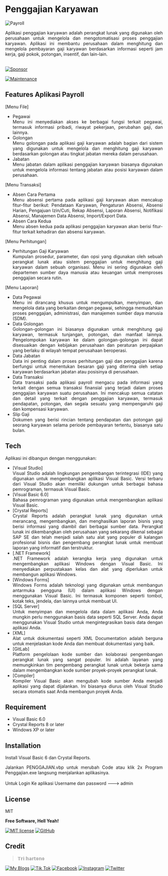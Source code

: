 # Penggajian Karyawan
![Payroll](https://github.com/novri3h/VB-PenggajianKaryawan/assets/25641359/6b6f7891-d4e1-4a28-aa5b-53cd8aa56cf6)

<div align="justify">Aplikasi penggajian karyawan adalah perangkat lunak yang digunakan oleh perusahaan untuk mengelola dan mengotomatisasi proses penggajian karyawan. Aplikasi ini membantu perusahaan dalam menghitung dan mengelola pembayaran gaji karyawan berdasarkan informasi seperti jam kerja, gaji pokok, potongan, insentif, dan lain-lain.</div>
<br>

[![Sponsor](https://img.shields.io/badge/sponsor-30363D?style=for-the-badge&logo=GitHub-Sponsors&logoColor=#white)](https://trakteer.id/nadhif_studio)

[![Maintenance](https://img.shields.io/badge/Maintained%3F-yes-green.svg)](https://github.com/novri3h/VB-PenggajianKaryawan/graphs/commit-activity)

## Features Aplikasi Payroll
[Menu File]
- Pegawai
  <div align="justify">Menu ini menyediakan akses ke berbagai fungsi terkait pegawai, termasuk informasi pribadi, riwayat pekerjaan, perubahan gaji, dan lainnya.</div>
- Golongan
  <div align="justify">Menu golongan pada aplikasi gaji karyawan adalah bagian dari sistem yang digunakan untuk mengelola dan menghitung gaji karyawan berdasarkan 
  golongan atau tingkat jabatan mereka dalam perusahaan.</div>
- Jabatan
  <div align="justify">Menu jabatan dalam aplikasi penggajian karyawan biasanya digunakan untuk mengelola informasi tentang jabatan atau posisi karyawan dalam 
  perusahaan.</div>
[Menu Transaksi]
- Absen Cara Pertama
  <div align="justify">Menu absensi pertama pada aplikasi gaji karyawan akan mencakup fitur-fitur berikut: Pendataan Karyawan, Pengaturan Absensi, Absensi Harian, 
  Pengajuan Izin/Cuti, Rekap Absensi, Laporan Absensi, Notifikasi Absensi, Manajemen Data Absensi, Import/Export Data.</div>
- Absen Cara Kedua
  <div align="justify">Menu absen kedua pada aplikasi penggajian karyawan akan berisi fitur-fitur terkait kehadiran dan absensi karyawan.</div>
[Menu Perhitungan]
- Perhitungan Gaji Karyawan
  <div align="justify">Kumpulan prosedur, parameter, dan opsi yang digunakan oleh sebuah perangkat lunak atau sistem penggajian untuk menghitung gaji karyawan dalam 
  sebuah organisasi. Menu ini sering digunakan oleh departemen sumber daya manusia atau keuangan untuk memproses penggajian secara rutin.</div>
[Menu Laporan]
- Data Pegawai
  <div align="justify">Menu ini dirancang khusus untuk mengumpulkan, menyimpan, dan mengelola data yang berkaitan dengan pegawai, sehingga memudahkan proses 
  penggajian, administrasi, dan manajemen sumber daya manusia (SDM).</div>
- Data Golongan
  <div align="justify">Golongan-golongan ini biasanya digunakan untuk menghitung gaji karyawan, termasuk tunjangan, potongan, dan manfaat lainnya. Pengelompokan 
  karyawan ke dalam golongan-golongan ini dapat disesuaikan dengan kebijakan perusahaan dan peraturan perpajakan yang berlaku di wilayah tempat perusahaan beroperasi. 
  </div>
- Data Jabatan
  <div align="justify">Data ini penting dalam proses perhitungan gaji dan penggajian karena berfungsi untuk menentukan besaran gaji yang diterima oleh setiap karyawan 
  berdasarkan jabatan atau posisinya di perusahaan.</div>
- Data Transaksi
  <div align="justify">Data transaksi pada aplikasi payroll mengacu pada informasi yang terkait dengan semua transaksi finansial yang terjadi dalam proses penggajian 
  karyawan suatu perusahaan. Ini mencakup semua catatan dan detail yang terkait dengan penggajian karyawan, termasuk pendapatan, potongan, dan segala sesuatu yang 
  mempengaruhi gaji dan kompensasi karyawan.</div>
- Slip Gaji
  <div align="justify">Dokumen yang berisi rincian tentang pendapatan dan potongan gaji seorang karyawan selama periode pembayaran tertentu, biasanya satu bulan.</div>

## Tech

Aplikasi ini dibangun dengan menggunakan:

- [Visual Studio]<div align="justify">Visual Studio adalah lingkungan pengembangan terintegrasi (IDE) yang digunakan untuk mengembangkan 
  aplikasi Visual Basic. Versi terbaru dari Visual Studio akan memiliki dukungan untuk berbagai bahasa pemrograman, termasuk Visual Basic.</div>
- [Visual Basic 6.0]<div align="justify">Bahasa pemrograman yang digunakan untuk mengembangkan aplikasi Visual Basic.</div>
- [Crystal Reports]<div align="justify">Crystal Reports adalah perangkat lunak yang digunakan untuk merancang, mengembangkan, dan menghasilkan laporan bisnis yang 
  berisi informasi yang diambil dari berbagai sumber data. Perangkat lunak ini dikembangkan oleh perusahaan yang sekarang dikenal sebagai SAP SE dan telah menjadi 
  salah satu alat yang populer di kalangan profesional bisnis dan pengembang perangkat lunak untuk membuat laporan yang informatif dan terstruktur.</div>
- [.NET Framework]<div align="justify">.NET Framework adalah kerangka kerja yang digunakan untuk mengembangkan aplikasi 
  Windows dengan Visual Basic. Ini menyediakan perpustakaan kelas dan alat yang diperlukan untuk membangun aplikasi Windows.</div>
- [Windows Forms]<div align="justify">Windows Forms adalah teknologi yang digunakan untuk membangun antarmuka pengguna (UI) dalam aplikasi Windows dengan menggunakan 
  Visual Basic. Ini termasuk komponen seperti tombol, kotak teks, jendela, dan lainnya untuk membuat UI.</div>
- [SQL Server]<div align="justify">Untuk menyimpan dan mengelola data dalam aplikasi Anda, Anda mungkin perlu menggunakan basis data seperti SQL Server. Anda dapat 
  menggunakan Visual Studio untuk mengintegrasikan basis data dengan aplikasi Anda.</div>
- [XML]<div align="justify">Alat untuk dokumentasi seperti XML Documentation adalah berguna untuk menjelaskan kode Anda dan membuat dokumentasi yang baik.</div>
- [GitLab]<div align="justify">Platform pengelolaan kode sumber dan kolaborasi pengembangan perangkat lunak yang sangat populer. Ini adalah layanan yang memungkinkan 
  tim pengembang perangkat lunak untuk bekerja sama dalam mengembangkan kode sumber proyek-proyek perangkat lunak.</div>
- [Compiler]<div align="justify">Kompiler Visual Basic akan mengubah kode sumber Anda menjadi aplikasi yang dapat dijalankan. Ini biasanya diurus oleh Visual Studio 
  secara otomatis saat Anda membangun proyek Anda.</div>

## Requirement

- Visual Basic 6.0
- Crystal Reports 8 or later
- Windows XP or later

## Installation

Install Visual Basic 6 dan Crystal Reports.

<div align="justify">Jalankan PENGGAJIAN.vbp untuk merubah Code atau klik 2x Program Penggajian.exe langsung menjalankan aplikasinya.</div>
<br>
Untuk Login Ke aplikasi Username dan password ---> admin
<br>

## License

MIT

**Free Software, Hell Yeah!**

[//]: # (These are reference links used in the body of this note and get stripped out when the markdown processor does its job. There is no need to format nicely because it shouldn't be seen. Thanks SO - http://stackoverflow.com/questions/4823468/store-comments-in-markdown-syntax)

   [dill]: <https://github.com/joemccann/dillinger>
   [git-repo-url]: <https://github.com/joemccann/dillinger.git>
   [john gruber]: <http://daringfireball.net>
   [df1]: <http://daringfireball.net/projects/markdown/>
   [markdown-it]: <https://github.com/markdown-it/markdown-it>
   [Ace Editor]: <http://ace.ajax.org>
   [node.js]: <http://nodejs.org>
   [Twitter Bootstrap]: <http://twitter.github.com/bootstrap/>
   [jQuery]: <http://jquery.com>
   [@tjholowaychuk]: <http://twitter.com/tjholowaychuk>
   [express]: <http://expressjs.com>
   [AngularJS]: <http://angularjs.org>
   [Gulp]: <http://gulpjs.com>

   [PlDb]: <https://github.com/joemccann/dillinger/tree/master/plugins/dropbox/README.md>
   [PlGh]: <https://github.com/joemccann/dillinger/tree/master/plugins/github/README.md>
   [PlGd]: <https://github.com/joemccann/dillinger/tree/master/plugins/googledrive/README.md>
   [PlOd]: <https://github.com/joemccann/dillinger/tree/master/plugins/onedrive/README.md>
   [PlMe]: <https://github.com/joemccann/dillinger/tree/master/plugins/medium/README.md>
   [PlGa]: <https://github.com/RahulHP/dillinger/blob/master/plugins/googleanalytics/README.md>

   [![MIT license](https://img.shields.io/badge/License-MIT-blue.svg)](https://lbesson.mit-license.org/) [![GitHub](https://badgen.net/badge/icon/github?icon=github&label)](https://github.com)

## Credit
> 𝕋𝕣𝕚 𝕙𝕒𝕣𝕥𝕠𝕟𝕠


[![My Blogs](https://img.shields.io/badge/Blogger-FF5722?style=for-the-badge&logo=blogger&logoColor=white)](https://bit.ly/M-UMKM) [![Tik Tok](https://img.shields.io/badge/TikTok-000000?style=for-the-badge&logo=tiktok&logoColor=white)](https://www.tiktok.com/@nadhif.studio) [![Facebook](https://img.shields.io/badge/Facebook-1877F2?style=for-the-badge&logo=facebook&logoColor=white)](https://www.facebook.com/semut.nunggings/) [![Instagram](https://img.shields.io/badge/Instagram-E4405F?style=for-the-badge&logo=instagram&logoColor=white)](https://www.instagram.com/nadhif.studio/) [![Twitter](https://img.shields.io/badge/Twitter-1DA1F2?style=for-the-badge&logo=twitter&logoColor=white)](https://www.twitter.com/@ThE_dUduLs/)

